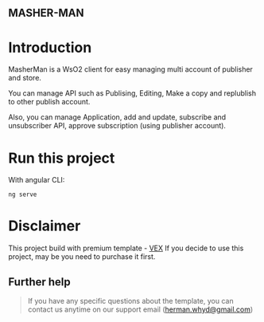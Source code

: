 <h2>MASHER-MAN</h2>

# Introduction

MasherMan is a WsO2 client for easy managing multi account of publisher and store.

You can manage API such as Publising, Editing, Make a copy and replublish to other publish account.

Also, you can manage Application, add and update, subscribe and unsubscriber API, approve subscription (using publisher account).


# Run this project
With angular CLI:
```shell
ng serve
```

# Disclaimer
This project build with premium template - [VEX](https://themeforest.net/item/vex-angular-8-material-design-admin-template/24472891)
If you decide to use this project, may be you need to purchase it first.

## Further help

> If you have any specific questions about the template, you can contact us anytime on our support email ([herman.whyd@gmail.com](mailto:herman.whyd@gmail.com)) 


